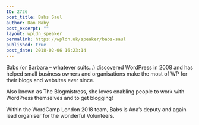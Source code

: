 ```yaml
---
ID: 2726
post_title: Babs Saul
author: Dan Maby
post_excerpt: ""
layout: wpldn_speaker
permalink: https://wpldn.uk/speaker/babs-saul
published: true
post_date: 2018-02-06 16:23:14
---
```

Babs (or Barbara – whatever suits…) discovered WordPress in 2008 and has helped small business owners and organisations make the most of WP for their blogs and websites ever since.

Also known as The Blogmistress, she loves enabling people to work with WordPress themselves and to get blogging!

Within the WordCamp London 2018 team, Babs is Ana’s deputy and again lead organiser for the wonderful Volunteers.